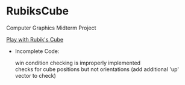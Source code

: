 # RubiksCube
Computer Graphics Midterm Project

[Play with Rubik's Cube](http://stanleyzheng.github.io/RubiksCube)

- Incomplete Code: 

   win condition checking is improperly implemented  
   checks for cube positions but not orientations (add additional 'up' vector to check)  

